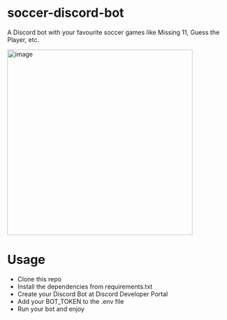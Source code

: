 # soccer-discord-bot
A Discord bot with your favourite soccer games like Missing 11, Guess the Player, etc.

<img width="424" alt="image" src="https://github.com/Theskrtnerd/soccer-discord-bot/assets/88916722/8e42118b-9eb0-44ff-933c-04a890d4d5f4">

# Usage
- Clone this repo
- Install the dependencies from requirements.txt
- Create your Discord Bot at Discord Developer Portal
- Add your BOT_TOKEN to the .env file
- Run your bot and enjoy


